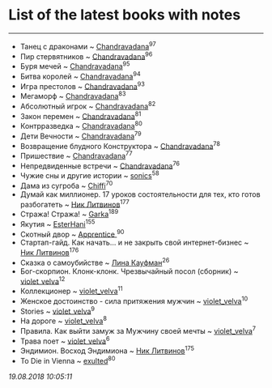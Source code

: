 # List of the latest books with notes
---

* Танец с драконами ~ [Chandravadana](users/105/105866022348292919948-google)<sup>97</sup>
* Пир стервятников ~ [Chandravadana](users/105/105866022348292919948-google)<sup>96</sup>
* Буря мечей ~ [Chandravadana](users/105/105866022348292919948-google)<sup>95</sup>
* Битва королей ~ [Chandravadana](users/105/105866022348292919948-google)<sup>94</sup>
* Игра престолов ~ [Chandravadana](users/105/105866022348292919948-google)<sup>93</sup>
* Мегаморф ~ [Chandravadana](users/105/105866022348292919948-google)<sup>83</sup>
* Абсолютный игрок ~ [Chandravadana](users/105/105866022348292919948-google)<sup>82</sup>
* Закон перемен ~ [Chandravadana](users/105/105866022348292919948-google)<sup>81</sup>
* Контрразведка ~ [Chandravadana](users/105/105866022348292919948-google)<sup>80</sup>
* Дети Вечности ~ [Chandravadana](users/105/105866022348292919948-google)<sup>79</sup>
* Возвращение блудного Конструктора ~ [Chandravadana](users/105/105866022348292919948-google)<sup>78</sup>
* Пришествие ~ [Chandravadana](users/105/105866022348292919948-google)<sup>77</sup>
* Непредвиденные встречи ~ [Chandravadana](users/105/105866022348292919948-google)<sup>76</sup>
* Чужие сны и другие истории ~ [sonics](users/588/5880221-vkontakte)<sup>58</sup>
* Дама из сугроба ~ [Chiffi](users/105/105831994080785626680-google)<sup>70</sup>
* Думай как миллионер. 17 уроков состоятельности для тех, кто готов разбогатеть ~ [Ник Литвинов](users/241/241974816-vkontakte)<sup>177</sup>
* Стража! Стража! ~ [Garka](users/115/115753719718250012620-google)<sup>189</sup>
* Якутия ~ [EsterHani](users/305/30558181-vkontakte)<sup>155</sup>
* Скотный двор ~ [Apprentice ](users/528/52821952-vkontakte)<sup>90</sup>
* Стартап-гайд. Как начать… и не закрыть свой интернет-бизнес ~ [Ник Литвинов](users/241/241974816-vkontakte)<sup>176</sup>
* Сказка о самоубийстве ~ [Лина Кауфман](users/143/143278479-vkontakte)<sup>26</sup>
* Бог-скорпион. Клонк-клонк. Чрезвычайный посол (сборник) ~ [violet_velva](users/116/116961712580551399099-google)<sup>12</sup>
* Коллекционер ~ [violet_velva](users/116/116961712580551399099-google)<sup>11</sup>
* Женское достоинство - сила притяжения мужчин ~ [violet_velva](users/116/116961712580551399099-google)<sup>10</sup>
* Stories ~ [violet_velva](users/116/116961712580551399099-google)<sup>9</sup>
* На дороге ~ [violet_velva](users/116/116961712580551399099-google)<sup>8</sup>
* Правила. Как выйти замуж за Мужчину своей мечты ~ [violet_velva](users/116/116961712580551399099-google)<sup>7</sup>
* Трава поет ~ [violet_velva](users/116/116961712580551399099-google)<sup>6</sup>
* Эндимион. Восход Эндимиона ~ [Ник Литвинов](users/241/241974816-vkontakte)<sup>175</sup>
* To Die in Vienna ~ [exulted](users/100/100599204551896265722-google)<sup>80</sup>


_19.08.2018 10:05:11_
